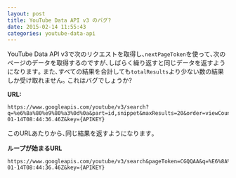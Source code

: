 ```yaml
---
layout: post
title: YouTube Data API v3 のバグ?
date: 2015-02-14 11:55:43
categories: youtube-data-api
---
```

<!-- {% raw %} -->
<p>YouTube Data API v3で次のリクエストを取得し､<code>nextPageToken</code>を使って､次のページのデータを取得するのですが､しばらく繰り返すと同じデータを返すようになります｡ また､すべての結果を合計しても<code>totalResults</code>より少ない数の結果しか受け取れません｡ これはバグでしょうか?</p>

<p><strong>URL:</strong></p>

<pre><code>https://www.googleapis.com/youtube/v3/search?q=%e6%8a%80%e9%80%a3%0d%0a&amp;part=id,snippet&amp;maxResults=20&amp;order=viewCount&amp;type=video&amp;videoDefinition=high&amp;publishedAfter=2015-01-14T08:44:36.46Z&amp;key={APIKEY}
</code></pre>

<p>このURLあたりから､同じ結果を返すようになります｡</p>

<p><strong>ループが始まるURL</strong></p>

<pre><code>https://www.googleapis.com/youtube/v3/search&amp;pageToken=CGQQAA&amp;q=%E6%8A%80%E9%80%A3%0d%0a&amp;part=id,snippet&amp;maxResults=20&amp;order=viewCount&amp;type=video&amp;videoDefinition=high&amp;publishedAfter=2015-01-14T08:44:36.46Z&amp;key={APIKEY}
</code></pre>
<!-- {% endraw %} -->
